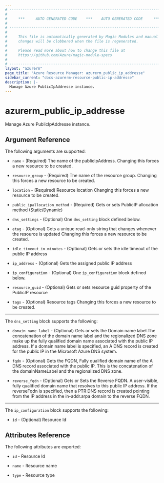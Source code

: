 ```yaml
---
# ----------------------------------------------------------------------------
#
#     ***     AUTO GENERATED CODE    ***    AUTO GENERATED CODE     ***
#
# ----------------------------------------------------------------------------
#
#     This file is automatically generated by Magic Modules and manual
#     changes will be clobbered when the file is regenerated.
#
#     Please read more about how to change this file at
#     https://github.com/Azure/magic-module-specs
#
# ----------------------------------------------------------------------------
layout: "azurerm"
page_title: "Azure Resource Manager: azurerm_public_ip_addresse"
sidebar_current: "docs-azurerm-resource-public-ip-addresse"
description: |-
  Manage Azure PublicIpAddresse instance.
---
```


# azurerm_public_ip_addresse

Manage Azure PublicIpAddresse instance.


## Argument Reference

The following arguments are supported:

* `name` - (Required) The name of the publicIpAddress. Changing this forces a new resource to be created.

* `resource_group` - (Required) The name of the resource group. Changing this forces a new resource to be created.

* `location` - (Required) Resource location Changing this forces a new resource to be created.

* `public_ipallocation_method` - (Required) Gets or sets PublicIP allocation method (Static/Dynamic)

* `dns_settings` - (Optional) One `dns_setting` block defined below.

* `etag` - (Optional) Gets a unique read-only string that changes whenever the resource is updated Changing this forces a new resource to be created.

* `idle_timeout_in_minutes` - (Optional) Gets or sets the idle timeout of the public IP address

* `ip_address` - (Optional) Gets the assigned public IP address

* `ip_configuration` - (Optional) One `ip_configuration` block defined below.

* `resource_guid` - (Optional) Gets or sets resource guid property of the PublicIP resource

* `tags` - (Optional) Resource tags Changing this forces a new resource to be created.

---

The `dns_setting` block supports the following:

* `domain_name_label` - (Optional) Gets or sets the Domain name label.The concatenation of the domain name label and the regionalized DNS zone make up the fully qualified domain name associated with the public IP address. If a domain name label is specified, an A DNS record is created for the public IP in the Microsoft Azure DNS system.

* `fqdn` - (Optional) Gets the FQDN, Fully qualified domain name of the A DNS record associated with the public IP. This is the concatenation of the domainNameLabel and the regionalized DNS zone.

* `reverse_fqdn` - (Optional) Gets or Sets the Reverse FQDN. A user-visible, fully qualified domain name that resolves to this public IP address. If the reverseFqdn is specified, then a PTR DNS record is created pointing from the IP address in the in-addr.arpa domain to the reverse FQDN.

---

The `ip_configuration` block supports the following:

* `id` - (Optional) Resource Id

## Attributes Reference

The following attributes are exported:

* `id` - Resource Id

* `name` - Resource name

* `type` - Resource type
